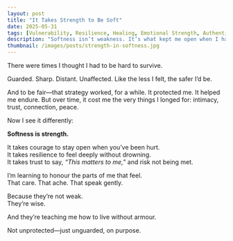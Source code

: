 ```yaml
---
layout: post
title: "It Takes Strength to Be Soft"
date: 2025-05-31
tags: [Vulnerability, Resilience, Healing, Emotional Strength, Authenticity]
description: "Softness isn’t weakness. It’s what kept me open when I had every reason to shut down."
thumbnail: /images/posts/strength-in-softness.jpg
---
```


There were times I thought I had to be hard to survive.

Guarded. Sharp. Distant. Unaffected. Like the less I felt, the safer I’d be.

And to be fair—that strategy worked, for a while. It protected me. It helped me endure. But over time, it cost me the very things I longed for: intimacy, trust, connection, peace.

Now I see it differently:

**Softness is strength.**

It takes courage to stay open when you’ve been hurt.  
It takes resilience to feel deeply without drowning.  
It takes trust to say, *“This matters to me,”* and risk not being met.

I’m learning to honour the parts of me that feel.  
That care. That ache. That speak gently.

Because they’re not weak.  
They’re wise.

And they’re teaching me how to live without armour.

Not unprotected—just unguarded, on purpose.
